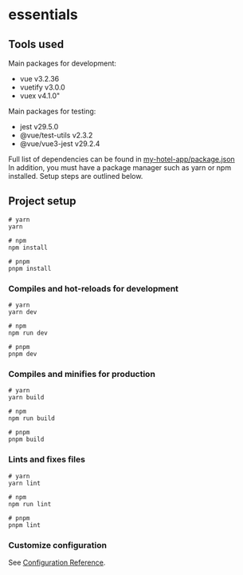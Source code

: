 # essentials

## Tools used

Main packages for development:
- vue v3.2.36
- vuetify v3.0.0
- vuex v4.1.0"

Main packages for testing:
- jest v29.5.0
- @vue/test-utils v2.3.2
- @vue/vue3-jest v29.2.4

Full list of dependencies can be found in [my-hotel-app/package.json](package.json)  
In addition, you must have a package manager such as yarn or npm installed. Setup steps are outlined below.

## Project setup

```
# yarn
yarn

# npm
npm install

# pnpm
pnpm install
```

### Compiles and hot-reloads for development

```
# yarn
yarn dev

# npm
npm run dev

# pnpm
pnpm dev
```

### Compiles and minifies for production

```
# yarn
yarn build

# npm
npm run build

# pnpm
pnpm build
```

### Lints and fixes files

```
# yarn
yarn lint

# npm
npm run lint

# pnpm
pnpm lint
```

### Customize configuration

See [Configuration Reference](https://vitejs.dev/config/).
